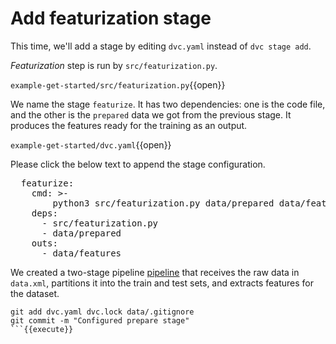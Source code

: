 # Add featurization stage

This time, we'll add a stage by editing `dvc.yaml` instead of `dvc stage add`.

_Featurization_ step is run by `src/featurization.py`.

`example-get-started/src/featurization.py`{{open}}

We name the stage `featurize`. It has two dependencies: one is the code file,
and the other is the `prepared` data we got from the previous stage. It
produces the features ready for the training as an output.

`example-get-started/dvc.yaml`{{open}}

Please click the below text to append the stage configuration.

<pre class="file" data-filename="project/dvc.yaml" data-target="append">
  featurize:
    cmd: >-
        python3 src/featurization.py data/prepared data/features
    deps:
      - src/featurization.py
      - data/prepared
    outs:
      - data/features
</pre>

We created a two-stage pipeline [pipeline][bcpipeline] that receives the
raw data in `data.xml`, partitions it into the train and test sets, and
extracts features for the dataset.

[bcpipeline]: https://dvc.org/doc/user-guide/basic-concepts/pipeline

```
git add dvc.yaml dvc.lock data/.gitignore
git commit -m "Configured prepare stage"
```{{execute}}
